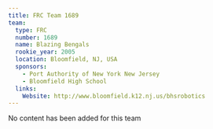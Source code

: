 ```yaml
---
title: FRC Team 1689
team:
  type: FRC
  number: 1689
  name: Blazing Bengals
  rookie_year: 2005
  location: Bloomfield, NJ, USA
  sponsors:
    - Port Authority of New York New Jersey
    - Bloomfield High School
  links:
    Website: http://www.bloomfield.k12.nj.us/bhsrobotics
---
```

No content has been added for this team